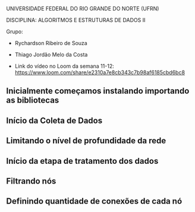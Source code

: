 UNIVERSIDADE FEDERAL DO RIO GRANDE DO NORTE (UFRN)

DISCIPLINA: ALGORITMOS E ESTRUTURAS DE DADOS II

Grupo: 
- Rychardson Ribeiro de Souza
- Thiago Jordão Melo da Costa

- Link do vídeo no Loom da semana 11-12: https://www.loom.com/share/e2310a7e8cb343c7b98af6185cbd6bc8

## Inicialmente começamos instalando importando as bibliotecas ##


## Início da Coleta de Dados ##


## Limitando o nível de profundidade da rede ##


## Início da etapa de tratamento dos dados ##



## Filtrando nós ##


## Definindo quantidade de conexões de cada nó ##



     


